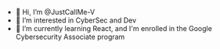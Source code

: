 - 👋 Hi, I’m @JustCallMe-V
- 👀 I’m interested in CyberSec and Dev
- 🌱 I’m currently learning React, and I'm enrolled in the Google Cybersecurity Associate program

<!---
JustCallMe-V/JustCallMe-V is a ✨ special ✨ repository because its `README.md` (this file) appears on your GitHub profile.
You can click the Preview link to take a look at your changes.
--->
